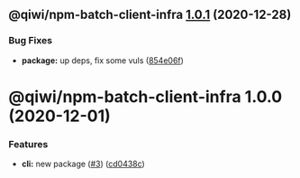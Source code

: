 ## @qiwi/npm-batch-client-infra [1.0.1](https://github.com/qiwi/npm-batch-action/compare/@qiwi/npm-batch-client-infra@1.0.0...@qiwi/npm-batch-client-infra@1.0.1) (2020-12-28)


### Bug Fixes

* **package:** up deps, fix some vuls ([854e06f](https://github.com/qiwi/npm-batch-action/commit/854e06fb697da98574fff619d1039cd2b5bebda0))

# @qiwi/npm-batch-client-infra 1.0.0 (2020-12-01)


### Features

* **cli:** new package ([#3](https://github.com/qiwi/npm-batch-action/issues/3)) ([cd0438c](https://github.com/qiwi/npm-batch-action/commit/cd0438c30296bfdaded67fc45e82dab478374d9b))
